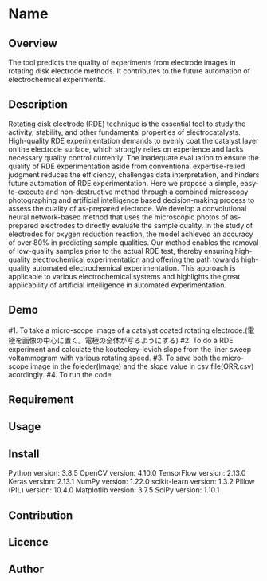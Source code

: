 Name
====

## Overview
The tool predicts the quality of experiments from electrode images in rotating disk electrode methods. It contributes to the future automation of electrochemical experiments.

## Description
Rotating disk electrode (RDE) technique is the essential tool to study the activity, stability, and other fundamental properties of electrocatalysts. High-quality RDE experimentation demands to evenly coat the catalyst layer on the electrode surface, which strongly relies on experience and lacks necessary quality control currently. The inadequate evaluation to ensure the quality of RDE experimentation aside from conventional expertise-relied judgment reduces the efficiency, challenges data interpretation, and hinders future automation of RDE experimentation. Here we propose a simple, easy-to-execute and non-destructive method through a combined microscopy photographing and artificial intelligence based decision-making process to assess the quality of as-prepared electrode. We develop a convolutional neural network-based method that uses the microscopic photos of as-prepared electrodes to directly evaluate the sample quality. In the study of electrodes for oxygen reduction reaction, the model achieved an accuracy of over 80% in predicting sample qualities. Our method enables the removal of low-quality samples prior to the actual RDE test, thereby ensuring high-quality electrochemical experimentation and offering the path towards high-quality automated electrochemical experimentation. This approach is applicable to various electrochemical systems and highlights the great applicability of artificial intelligence in automated experimentation.

## Demo
#1. To take a micro-scope image of a catalyst coated rotating electrode.(電極を画像の中心に置く。電極の全体が写るようにする)
#2. To do a RDE experiment and calculate the kouteckey-levich slope from the liner sweep voltammogram with various rotating speed.
#3. To save both the micro-scope image in the foleder(Image) and the slope value in csv file(ORR.csv) acordingly.
#4. To run the code.

## Requirement

## Usage

## Install
Python version: 3.8.5 
OpenCV version: 4.10.0
TensorFlow version: 2.13.0
Keras version: 2.13.1
NumPy version: 1.22.0
scikit-learn version: 1.3.2
Pillow (PIL) version: 10.4.0
Matplotlib version: 3.7.5
SciPy version: 1.10.1

## Contribution

## Licence


## Author


